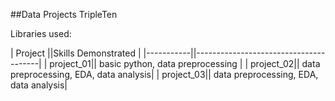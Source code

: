 ##Data Projects TripleTen 

Libraries used: 

| Project   ||Skills Demonstrated                    |
|-----------||---------------------------------------|
| project_01|| basic python, data preprocessing      |
| project_02|| data preprocessing, EDA, data analysis|
| project_03|| data preprocessing, EDA, data analysis|
